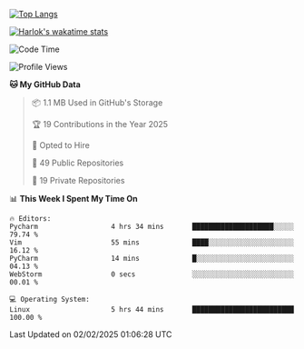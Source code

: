 [![Top Langs](https://github-readme-stats.vercel.app/api/top-langs/?username=remisiki&theme=dracula&layout=compact&hide=Jupyter%20Notebook,CSS,HTML&langs_count=10&exclude_repo=GMM-Demux-GUI)](https://github.com/anuraghazra/github-readme-stats)

[![Harlok's wakatime stats](https://github-readme-stats.vercel.app/api/wakatime?username=@remisiki&theme=dracula&layout=compact&langs_count=10&hide=other,html,css,text,json,markdown,jupyter)](https://github.com/anuraghazra/github-readme-stats)

<!--START_SECTION:waka-->
![Code Time](http://img.shields.io/badge/Code%20Time-879%20hrs%2055%20mins-blue)

![Profile Views](http://img.shields.io/badge/Profile%20Views-0-blue)

**🐱 My GitHub Data** 

> 📦 1.1 MB Used in GitHub's Storage 
 > 
> 🏆 19 Contributions in the Year 2025
 > 
> 💼 Opted to Hire
 > 
> 📜 49 Public Repositories 
 > 
> 🔑 19 Private Repositories 
 > 
📊 **This Week I Spent My Time On** 

```text
🔥 Editors: 
Pycharm                  4 hrs 34 mins       ████████████████████░░░░░   79.74 % 
Vim                      55 mins             ████░░░░░░░░░░░░░░░░░░░░░   16.12 % 
PyCharm                  14 mins             █░░░░░░░░░░░░░░░░░░░░░░░░   04.13 % 
WebStorm                 0 secs              ░░░░░░░░░░░░░░░░░░░░░░░░░   00.01 % 

💻 Operating System: 
Linux                    5 hrs 44 mins       █████████████████████████   100.00 % 
```


 Last Updated on 02/02/2025 01:06:28 UTC
<!--END_SECTION:waka-->
